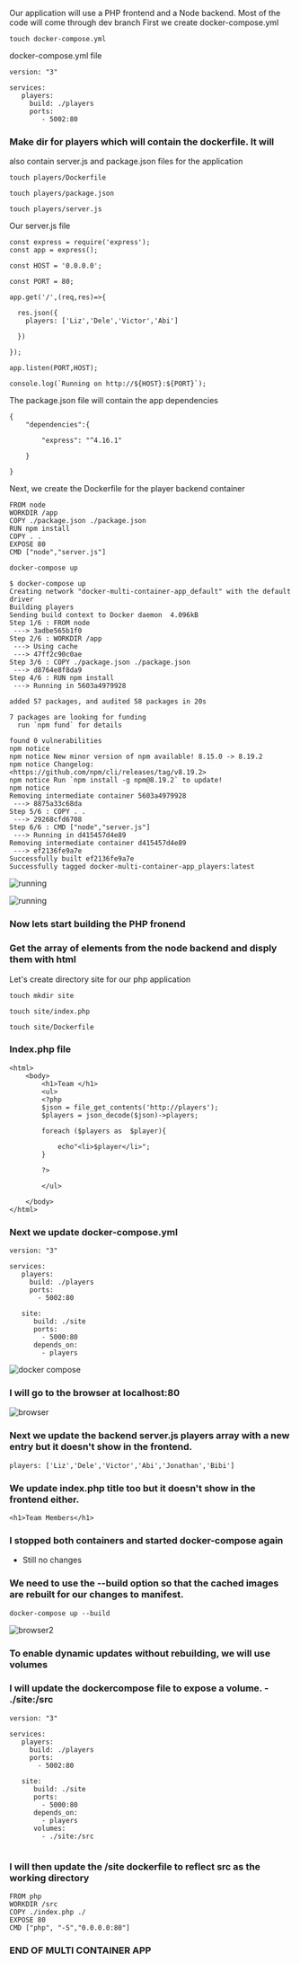 Our application will use a PHP frontend and a Node backend.
Most of the code will come through dev branch
First we create docker-compose.yml
```
touch docker-compose.yml
```

docker-compose.yml file
```
version: "3"

services: 
   players:
     build: ./players
     ports:
        - 5002:80

```



### Make dir for players which will contain the dockerfile. It will
also contain server.js and package.json files for the application

```
touch players/Dockerfile
```
```
touch players/package.json
```
```
touch players/server.js
```

Our server.js file 
```
const express = require('express');
const app = express();

const HOST = '0.0.0.0';

const PORT = 80;

app.get('/',(req,res)=>{

  res.json({
    players: ['Liz','Dele','Victor','Abi']

  })

});

app.listen(PORT,HOST);

console.log(`Running on http://${HOST}:${PORT}`);
```

The package.json file will contain the app dependencies

```
{
    "dependencies":{

        "express": "^4.16.1"

    }

}
```

Next, we create the Dockerfile for the player backend container
```
FROM node
WORKDIR /app
COPY ./package.json ./package.json
RUN npm install
COPY . .
EXPOSE 80
CMD ["node","server.js"]
```

```
docker-compose up

```





```
$ docker-compose up
Creating network "docker-multi-container-app_default" with the default driver
Building players
Sending build context to Docker daemon  4.096kB
Step 1/6 : FROM node
 ---> 3adbe565b1f0
Step 2/6 : WORKDIR /app
 ---> Using cache
 ---> 47ff2c90c0ae
Step 3/6 : COPY ./package.json ./package.json
 ---> d8764e8f8da9
Step 4/6 : RUN npm install
 ---> Running in 5603a4979928

added 57 packages, and audited 58 packages in 20s

7 packages are looking for funding
  run `npm fund` for details

found 0 vulnerabilities
npm notice 
npm notice New minor version of npm available! 8.15.0 -> 8.19.2        
npm notice Changelog: <https://github.com/npm/cli/releases/tag/v8.19.2>
npm notice Run `npm install -g npm@8.19.2` to update!
npm notice 
Removing intermediate container 5603a4979928
 ---> 8875a33c68da
Step 5/6 : COPY . .
 ---> 29268cfd6708
Step 6/6 : CMD ["node","server.js"]
 ---> Running in d415457d4e89
Removing intermediate container d415457d4e89
 ---> ef2136fe9a7e
Successfully built ef2136fe9a7e
Successfully tagged docker-multi-container-app_players:latest

```

![running](./images/players-running.JPG)


![running](./images/browser.JPG)


### Now lets start building the PHP fronend
### Get the array of elements from the node backend and disply them with html
Let's create directory site for our php application
```
touch mkdir site
```

```
touch site/index.php
````
```
touch site/Dockerfile
````

### Index.php file

```
<html>
    <body>
        <h1>Team </h1>
        <ul>
        <?php
        $json = file_get_contents('http://players');
        $players = json_decode($json)->players;

        foreach ($players as  $player){

            echo"<li>$player</li>";
        }

        ?>

        </ul>

    </body>
</html>
```

### Next we update docker-compose.yml
```
version: "3"

services: 
   players:
     build: ./players
     ports: 
       - 5002:80

   site:
      build: ./site
      ports:
        - 5000:80
      depends_on:
        - players
```

![docker compose](./images/docker-compose.JPG)


### I will go to the browser at localhost:80

![browser](./images/frontend.JPG)


### Next we update the backend server.js players array with a new entry but it doesn't show in the frontend.
```
players: ['Liz','Dele','Victor','Abi','Jonathan','Bibi']

```
### We update index.php title too but it doesn't show in the frontend either.

```
<h1>Team Members</h1>
```

### I stopped both containers and started docker-compose again

- Still no changes



### We need to use the --build option so that the cached images are rebuilt for our changes to manifest.

```
docker-compose up --build
```



![browser2](./images/frontend2.JPG)


###  To enable dynamic updates without rebuilding, we will use volumes

### I will update the dockercompose file to expose a volume.  - ./site:/src

```
version: "3"

services: 
   players:
     build: ./players
     ports: 
       - 5002:80

   site:
      build: ./site
      ports:
        - 5000:80
      depends_on:
        - players
      volumes:
        - ./site:/src
      

```

### I will then update the /site dockerfile to reflect src as the working directory

```
FROM php
WORKDIR /src
COPY ./index.php ./
EXPOSE 80
CMD ["php", "-S","0.0.0.0:80"]
```

### END OF MULTI CONTAINER APP